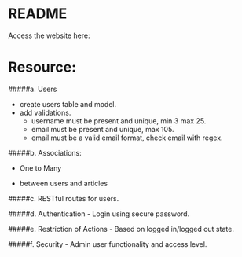 # README

Access the website here: 


# Resource: 
#####a. Users 
  - create users table and model.
  - add validations. 
    * username must be present and unique, min 3 max 25.
    * email must be present and unique, max 105.
    * email must be a valid email format, check email with regex.

#####b. Associations: 
  - One to Many
  * between users and articles 

#####c. RESTful routes for users.

#####d. Authentication - Login using secure password.

#####e. Restriction of Actions - Based on logged in/logged out state.

#####f. Security - Admin user functionality and access level.